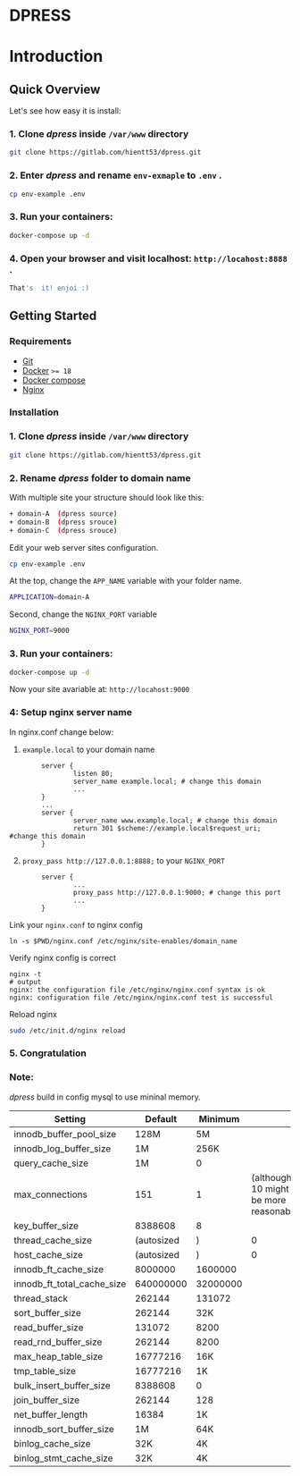 DPRESS 
===
# Introduction

## Quick Overview
Let's see how easy it is install:

### 1.  Clone *dpress* inside `/var/www` directory

``` bash
git clone https://gitlab.com/hientt53/dpress.git 
```
### 2. Enter *dpress* and rename `env-exmaple` to `.env` .
``` bash 
cp env-example .env
```
### 3. Run your containers:
``` bash 
docker-compose up -d
```
### 4. Open your browser and visit localhost: `http://locahost:8888` .
``` bash 
That's  it! enjoi :)
```

## Getting Started 

### Requirements
* [Git](https://git-scm.com/downloads)
* [Docker](https://www.docker.com/community-edition) `>= 18`
* [Docker compose](https://docs.docker.com/compose/install)
* [Nginx](https://nginx.org/en/download.html?_ga=2.131347343.1297889217.1528973014-1047148726.1528973014)
### Installation

### 1.  Clone *dpress* inside `/var/www` directory

``` bash
git clone https://gitlab.com/hientt53/dpress.git 
```
### 2. Rename *dpress* folder to domain name
With multiple site your structure should look like this: 
``` bash 
+ domain-A  (dpress source)
+ domain-B  (dpress srouce)
+ domain-C  (dpress srouce)
```
Edit your web server sites configuration.
``` bash
cp env-example .env
```
At the top, change the `APP_NAME` variable with your folder name.
``` bash 
APPLICATION=domain-A
```
Second, change the `NGINX_PORT` variable
``` bash 
NGINX_PORT=9000
``` 
### 3. Run your containers:
``` bash 
docker-compose up -d
```
Now your site avariable at: `http://locahost:9000`
### 4: Setup nginx server name
In nginx.conf change below: 
1. `example.local` to your domain name 
``` nginx
        server {
                listen 80;
                server_name example.local; # change this domain
                ...
        }
        ...
        server {
                server_name www.example.local; # change this domain
                return 301 $scheme://example.local$request_uri; #change this domain
        }
```
2. `proxy_pass http://127.0.0.1:8888;` to your `NGINX_PORT` 
``` nginx
        server {
                ...
                proxy_pass http://127.0.0.1:9000; # change this port
                ...
        }
```
Link your `nginx.conf` to nginx config
```
ln -s $PWD/nginx.conf /etc/nginx/site-enables/domain_name
```
Verify nginx config is correct
```
nginx -t
# output 
nginx: the configuration file /etc/nginx/nginx.conf syntax is ok
nginx: configuration file /etc/nginx/nginx.conf test is successful
```
Reload nginx 
``` bash 
sudo /etc/init.d/nginx reload
```

### 5. Congratulation 

### Note:
*dpress* build in config mysql to use mininal memory. 

| Setting                    | Default    | Minimum  |                                        |
|----------------------------|------------|----------|----------------------------------------|
| innodb_buffer_pool_size    | 128M       | 5M       |                                        |
| innodb_log_buffer_size     | 1M         | 256K     |                                        |
| query_cache_size           | 1M         | 0        |                                        |
| max_connections            | 151        | 1        | (although 10 might be more reasonable) |
| key_buffer_size            | 8388608    | 8        |                                        |
| thread_cache_size          | (autosized | )        | 0                                      |
| host_cache_size            | (autosized | )        | 0                                      |
| innodb_ft_cache_size       | 8000000    | 1600000  |                                        |
| innodb_ft_total_cache_size | 640000000  | 32000000 |                                        |
| thread_stack               | 262144     | 131072   |                                        |
| sort_buffer_size           | 262144     | 32K      |                                        |
| read_buffer_size           | 131072     | 8200     |                                        |
| read_rnd_buffer_size       | 262144     | 8200     |                                        |
| max_heap_table_size        | 16777216   | 16K      |                                        |
| tmp_table_size             | 16777216   | 1K       |                                        |
| bulk_insert_buffer_size    | 8388608    | 0        |                                        |
| join_buffer_size           | 262144     | 128      |                                        |
| net_buffer_length          | 16384      | 1K       |                                        |
| innodb_sort_buffer_size    | 1M         | 64K      |                                        |
| binlog_cache_size          | 32K        | 4K       |                                        |
| binlog_stmt_cache_size     | 32K        | 4K       |                                        |
